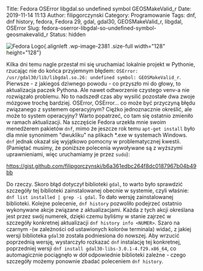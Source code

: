Title: Fedora OSError libgdal.so undefined symbol GEOSMakeValid_r
Date: 2019-11-14 11:13
Author: filipgorczynski
Category: Programowanie
Tags: dnf, dnf history, fedora, Fedora 29, gdal, gdal30, GEOSMakeValid_r, libgdal, OSError
Slug: fedora-oserror-libgdal-so-undefined-symbol-geosmakevalid_r
Status: hidden

![Fedora Logo](https://filipgorczynski.files.wordpress.com/2019/11/fedora_logo-e1573723036788.png){.alignleft .wp-image-2381 .size-full width="128" height="128"}

Kilka dni temu nagle przestał mi się uruchamiać lokalnie projekt w Pythonie, rzucając nie do końca przyjemnym błędem: `OSError: /usr/gdal30/lib/libgdal.so.26: undefined symbol: GEOSMakeValid_r`. Pierwsze - z jakiegoś dziwnego powodu - co przyszło mi do głowy, to aktualizacja paczek Pythona. Ale nawet odtworzenie czystego venv-a nie rozwiązało problemu. <!--more-->No to nadszedł czas aby wysilić pozostałe dwa zwoje mózgowe trochę bardziej. OSError, OSError... co może być przyczyną błędu związanego z systemem operacyjnym? Ciężko jednoznacznie określić, ale może to system operacyjny? Warto popatrzeć, co tam się ostatnio zmieniło w ramach aktualizacji. Na szczęście Fedora urzekła mnie swoim menedżerem pakietów `dnf`, mimo że jeszcze rok temu `apt-get install` było dla mnie synonimem "dwukliku" na plikach \*.exe w systemach Windows.  
`dnf` jednak okazał się wyjątkowo pomocny w problematycznej kwestii. (Pamiętać musimy, że poniższe polecenia wywoływane są z wyższymi uprawnieniami, więc uruchamiamy je przez `sudo`):

https://gist.github.com/filipgorczynski/b6a361edbc264f8dc0187967b04b49bb

Do rzeczy. Skoro błąd dotyczył biblioteki `gdal`, to warto było sprawdzić szczegóły tej biblioteki zainstalowanej obecnie w systemie, czyli właśnie: `dnf list installed | grep -i gdal`. To dało wersję zainstalowanej biblioteki. Kolejne polecenie, `dnf history` pozwoliło podejrzeć ostatnio wykonywane akcje związane z aktualizacjami. Każda z tych akcji określana jest przez swój numerek, dzięki czemu byliśmy w stanie zajrzeć w szczegóły konkretnej aktualizacji `dnf history info <NUMER>`. Szaro na czarnym -(w zależności od ustawionych kolorów terminala) widać, z jakiej wersji biblioteka `gdal30` została podniesiona do nowszej. Aby wrzucić poprzednią wersję, wystarczyło rozkazać `dnf` instalację tej konkretnej, poprzedniej wersji `dnf install gdal30-libs-3.0.1-4.f29.x86_64`, co automagicznie pociągnęło w dół odpowiednie biblioteki zależne - czego szczegóły możemy ponownie zbadać poleceniem `dnf history`.
